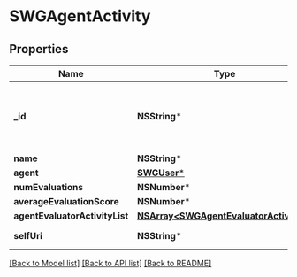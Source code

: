 # SWGAgentActivity

## Properties
Name | Type | Description | Notes
------------ | ------------- | ------------- | -------------
**_id** | **NSString*** | The globally unique identifier for the object. | [optional] 
**name** | **NSString*** |  | [optional] 
**agent** | [**SWGUser***](SWGUser.md) |  | [optional] 
**numEvaluations** | **NSNumber*** |  | [optional] 
**averageEvaluationScore** | **NSNumber*** |  | [optional] 
**agentEvaluatorActivityList** | [**NSArray&lt;SWGAgentEvaluatorActivity&gt;***](SWGAgentEvaluatorActivity.md) |  | [optional] 
**selfUri** | **NSString*** | The URI for this object | [optional] 

[[Back to Model list]](../README.md#documentation-for-models) [[Back to API list]](../README.md#documentation-for-api-endpoints) [[Back to README]](../README.md)


